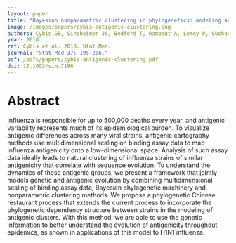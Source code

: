 ```yaml
---
layout: paper
title: "Bayesian nonparametric clustering in phylogenetics: modeling antigenic evolution in influenza"
image: /images/papers/cybis-antigenic-clustering.png
authors: Cybis GB, Sinsheimer JS, Bedford T, Rambaut A, Lemey P, Suchard MA.
year: 2018
ref: Cybis et al. 2018. Stat Med.
journal: "Stat Med 37: 195-206."
pdf: /pdfs/papers/cybis-antigenic-clustering.pdf
doi: 10.1002/sim.7196
---
```


# Abstract

Influenza is responsible for up to 500,000 deaths every year, and antigenic variability represents much of its epidemiological burden. To visualize antigenic differences across many viral strains, antigenic cartography methods use multidimensional scaling on binding assay data to map influenza antigenicity onto a low-dimensional space. Analysis of such assay data ideally leads to natural clustering of influenza strains of similar antigenicity that correlate with sequence evolution. To understand the dynamics of these antigenic groups, we present a framework that jointly models genetic and antigenic evolution by combining multidimensional scaling of binding assay data, Bayesian phylogenetic machinery and nonparametric clustering methods. We propose a phylogenetic Chinese restaurant process that extends the current process to incorporate the phylogenetic dependency structure between strains in the modeling of antigenic clusters. With this method, we are able to use the genetic information to better understand the evolution of antigenicity throughout epidemics, as shown in applications of this model to H1N1 influenza.
